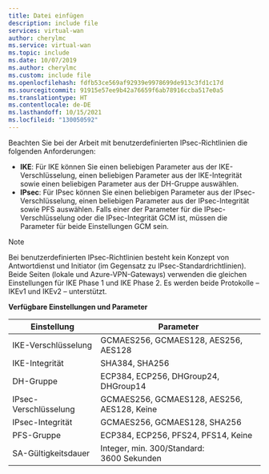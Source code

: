 ```yaml
---
title: Datei einfügen
description: include file
services: virtual-wan
author: cherylmc
ms.service: virtual-wan
ms.topic: include
ms.date: 10/07/2019
ms.author: cherylmc
ms.custom: include file
ms.openlocfilehash: fdfb53ce569af92939e9978699de913c3fd1c17d
ms.sourcegitcommit: 91915e57ee9b42a76659f6ab78916ccba517e0a5
ms.translationtype: HT
ms.contentlocale: de-DE
ms.lasthandoff: 10/15/2021
ms.locfileid: "130050592"
---
```

Beachten Sie bei der Arbeit mit benutzerdefinierten IPsec-Richtlinien die folgenden Anforderungen:

* **IKE**: Für IKE können Sie einen beliebigen Parameter aus der IKE-Verschlüsselung, einen beliebigen Parameter aus der IKE-Integrität sowie einen beliebigen Parameter aus der DH-Gruppe auswählen.
* **IPsec**: Für IPsec können Sie einen beliebigen Parameter aus der IPsec-Verschlüsselung, einen beliebigen Parameter aus der IPsec-Integrität sowie PFS auswählen. Falls einer der Parameter für die IPsec-Verschlüsselung oder die IPsec-Integrität GCM ist, müssen die Parameter für beide Einstellungen GCM sein.

>[!NOTE]
> Bei benutzerdefinierten IPsec-Richtlinien besteht kein Konzept von Antwortdienst und Initiator (im Gegensatz zu IPsec-Standardrichtlinien). Beide Seiten (lokale und Azure-VPN-Gateways) verwenden die gleichen Einstellungen für IKE Phase 1 und IKE Phase 2. Es werden beide Protokolle – IKEv1 und IKEv2 – unterstützt.
>

**Verfügbare Einstellungen und Parameter**

| Einstellung | Parameter |
|--- |--- |
| IKE-Verschlüsselung | GCMAES256, GCMAES128, AES256, AES128 |
| IKE-Integrität | SHA384, SHA256 |
| DH-Gruppe | ECP384, ECP256, DHGroup24, DHGroup14 |
| IPsec-Verschlüsselung | GCMAES256, GCMAES128, AES256, AES128, Keine |
| IPsec-Integrität | GCMAES256, GCMAES128, SHA256 |
| PFS-Gruppe | ECP384, ECP256, PFS24, PFS14, Keine |
| SA-Gültigkeitsdauer |Integer, min. 300/Standard: 3600 Sekunden |
